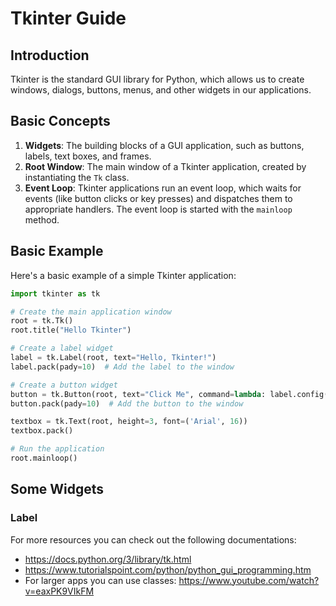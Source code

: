 # Tkinter Guide

## Introduction

Tkinter is the standard GUI library for Python, which allows us to create windows, dialogs, buttons, menus, and other widgets in our applications.

## Basic Concepts

1. **Widgets**: The building blocks of a GUI application, such as buttons, labels, text boxes, and frames.
2. **Root Window**: The main window of a Tkinter application, created by instantiating the `Tk` class.
3. **Event Loop**: Tkinter applications run an event loop, which waits for events (like button clicks or key presses) and dispatches them to appropriate handlers. The event loop is started with the `mainloop` method.

## Basic Example

Here's a basic example of a simple Tkinter application:

```python
import tkinter as tk

# Create the main application window
root = tk.Tk()
root.title("Hello Tkinter")

# Create a label widget
label = tk.Label(root, text="Hello, Tkinter!")
label.pack(pady=10)  # Add the label to the window

# Create a button widget
button = tk.Button(root, text="Click Me", command=lambda: label.config(text="Button Clicked!"))
button.pack(pady=10)  # Add the button to the window

textbox = tk.Text(root, height=3, font=('Arial', 16))
textbox.pack()

# Run the application
root.mainloop()
```
##  Some Widgets
### Label


For more resources you can check out the following documentations:
* https://docs.python.org/3/library/tk.html
* https://www.tutorialspoint.com/python/python_gui_programming.htm
* For larger apps you can use classes: https://www.youtube.com/watch?v=eaxPK9VIkFM